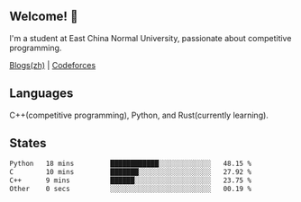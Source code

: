 ## Welcome! 👋

I'm a student at East China Normal University, passionate about competitive programming.

[Blogs(zh)](https://blog.hikariyo.net) | [Codeforces](https://codeforces.com/profile/hikariyo)

## Languages

C++(competitive programming), Python, and Rust(currently learning).

## States

<!--START_SECTION:waka-->

```txt
Python   18 mins         ████████████░░░░░░░░░░░░░   48.15 %
C        10 mins         ███████░░░░░░░░░░░░░░░░░░   27.92 %
C++      9 mins          ██████░░░░░░░░░░░░░░░░░░░   23.75 %
Other    0 secs          ░░░░░░░░░░░░░░░░░░░░░░░░░   00.19 %
```

<!--END_SECTION:waka-->

